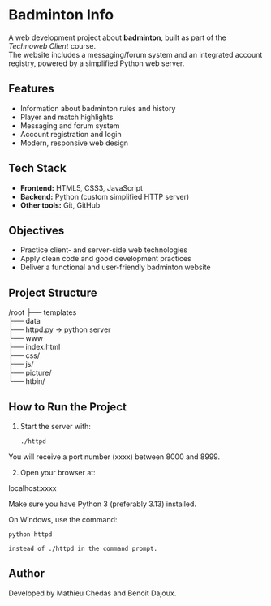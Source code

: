 # Badminton Info 

A web development project about **badminton**, built as part of the *Technoweb Client* course.  
The website includes a messaging/forum system and an integrated account registry, powered by a simplified Python web server.

## Features
- Information about badminton rules and history
- Player and match highlights
- Messaging and forum system
- Account registration and login
- Modern, responsive web design

## Tech Stack
- **Frontend:** HTML5, CSS3, JavaScript
- **Backend:** Python (custom simplified HTTP server)
- **Other tools:** Git, GitHub

## Objectives
- Practice client- and server-side web technologies
- Apply clean code and good development practices
- Deliver a functional and user-friendly badminton website

## Project Structure

/root
├── templates  
├── data  
├── httpd.py -> python server  
└── www  
    ├── index.html  
    ├── css/  
    ├── js/  
    ├── picture/  
    └── htbin/ 


## How to Run the Project

1. Start the server with:
   ```bash
   ./httpd

You will receive a port number (xxxx) between 8000 and 8999.

2. Open your browser at:

localhost:xxxx

Make sure you have Python 3 (preferably 3.13) installed.

On Windows, use the command:
    
    python httpd

    instead of ./httpd in the command prompt.

## Author

Developed by Mathieu Chedas and Benoit Dajoux.
